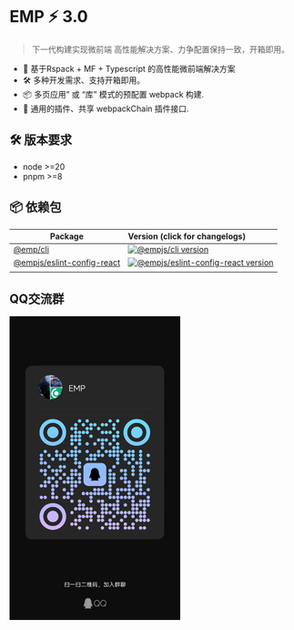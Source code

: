# EMP ⚡ 3.0
> 下一代构建实现微前端 高性能解决方案、力争配置保持一致，开箱即用。
+ 🔑 基于Rspack + MF + Typescript 的高性能微前端解决方案
+ 🛠️ 多种开发需求、支持开箱即用。
+ 📦 多页应用” 或 “库” 模式的预配置 webpack 构建.
+ 🔩 通用的插件、共享 webpackChain 插件接口.

## 🛠️ 版本要求 
+ node >=20
+ pnpm >=8

## 📦 依赖包

| Package                                         | Version (click for changelogs)                                                                                                    |
| ----------------------------------------------- | :-------------------------------------------------------------------------------------------------------------------------------- |
| [@emp/cli](packages/cli)                           | [![@empjs/cli version](https://img.shields.io/npm/v/@empjs/cli.svg?label=%20)](packages/cli/CHANGELOG.md)                                    |
| [@empjs/eslint-config-react](packages/eslint-config-react) | [![@empjs/eslint-config-react version](https://img.shields.io/npm/v/@empjs/eslint-config-react.svg?label=%20)](packages/eslint-config-react/CHANGELOG.md) |
|            |               |

## QQ交流群 
<img width="300" src="docs/assets/qq.png" />